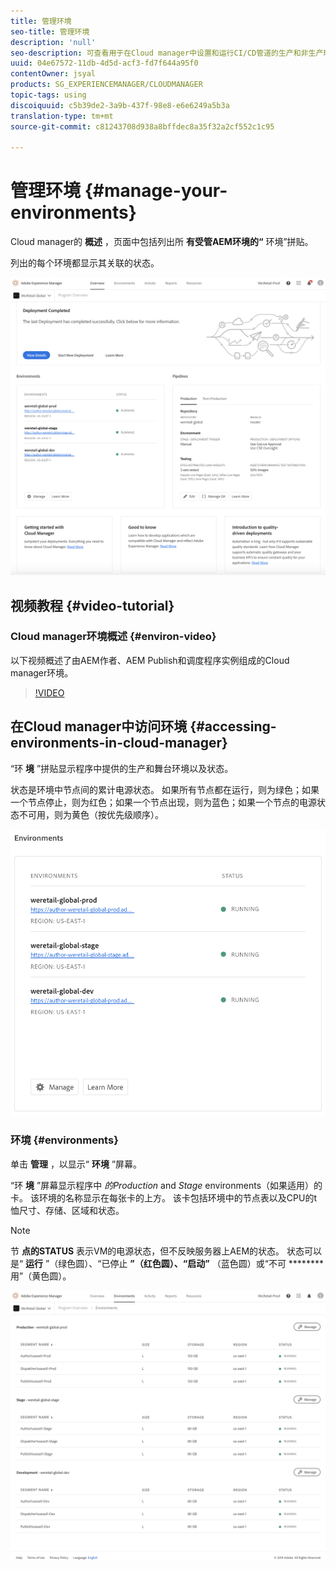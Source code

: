 ```yaml
---
title: 管理环境
seo-title: 管理环境
description: 'null'
seo-description: 可查看用于在Cloud manager中设置和运行CI/CD管道的生产和非生产环境列表。
uuid: 04e67572-11db-4d5d-acf3-fd7f644a95f0
contentOwner: jsyal
products: SG_EXPERIENCEMANAGER/CLOUDMANAGER
topic-tags: using
discoiquuid: c5b39de2-3a9b-437f-98e8-e6e6249a5b3a
translation-type: tm+mt
source-git-commit: c81243708d938a8bffdec8a35f32a2cf552c1c95

---
```



# 管理环境 {#manage-your-environments}

Cloud manager的 **概述** ，页面中包括列出所 **有受管AEM环境的“** 环境”拼贴。

列出的每个环境都显示其关联的状态。

![](assets/Manage-Environ-Overview.png)

## 视频教程 {#video-tutorial}

### Cloud manager环境概述 {#environ-video}

以下视频概述了由AEM作者、AEM Publish和调度程序实例组成的Cloud manager环境。

>[!VIDEO](https://video.tv.adobe.com/v/26318/?captions=chi_hans)

## 在Cloud manager中访问环境 {#accessing-environments-in-cloud-manager}

“环 **境** ”拼贴显示程序中提供的生产和舞台环境以及状态。

状态是环境中节点间的累计电源状态。 如果所有节点都在运行，则为绿色；如果一个节点停止，则为红色；如果一个节点出现，则为蓝色；如果一个节点的电源状态不可用，则为黄色（按优先级顺序）。

![](assets/Environments-card-new.png)

### 环境 {#environments}

单击 **管理** ，以显示“ **环境** ”屏幕。

“环 **境** ”屏幕显示程序中 *的Production* and *Stage* environments（如果适用）的卡。 该环境的名称显示在每张卡的上方。 该卡包括环境中的节点表以及CPU的t恤尺寸、存储、区域和状态。

>[!NOTE]
>
>节 **点的STATUS** 表示VM的电源状态，但不反映服务器上AEM的状态。 状态可以是“ **运行** ”（绿色圆）、“已停止 **”（红色圆）、“启动”** （蓝色圆）或“不可 ******** 用”（黄色圆）。

![](assets/Environments-tab.png)
